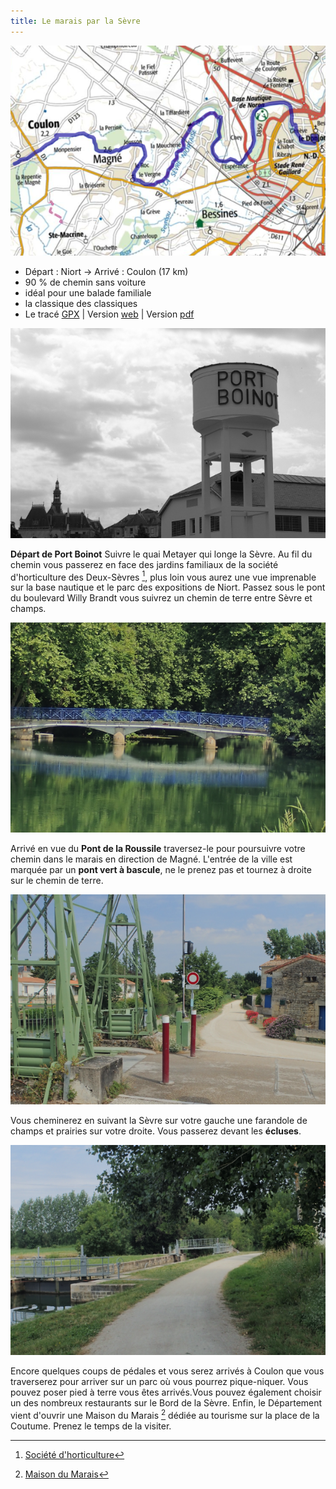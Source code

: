 ```yaml
---
title: Le marais par la Sèvre
---
```


![carte_balade_01](./images/balade_01_carte.png)

- Départ : Niort -> Arrivé : Coulon (17 km)
- 90 % de chemin sans voiture
- idéal pour une balade familiale
- la classique des classiques
- Le tracé [GPX](https://villovelo.github.io/balade_2020/voir_trace.html?trace=./gpx/balade_01.gpx) | Version [web](https://villovelo.github.io/balade_2020/balade_01.html?source=pdf) | Version [pdf](https://villovelo.github.io/balade_2020/balade_01.pdf)

![port_boinot](./images/balade_01_port_boinot.png)

**Départ de Port Boinot** Suivre le quai Metayer qui longe la Sèvre.
Au fil du chemin vous passerez en face des jardins familiaux de la société d'horticulture des Deux-Sèvres [^1], plus loin vous aurez une vue imprenable sur la base nautique et le parc des expositions de Niort.
Passez sous le pont du boulevard Willy Brandt vous suivrez un chemin de terre entre Sèvre et champs.

![pont_roussille](./images/balade_01_roussille.png)

Arrivé en vue du **Pont de la Roussile** traversez-le pour poursuivre votre chemin dans le marais en direction de Magné. L'entrée de la ville est marquée par un **pont vert à bascule**, ne le prenez pas et tournez à droite sur le chemin de terre.

![pont_bascule_magne](./images/balade_01_pont.png)

Vous cheminerez en suivant la Sèvre sur votre gauche une farandole de champs et prairies sur votre droite. Vous passerez devant les **écluses**.

![ecluses](./images/balade_01_ecluses.png)

Encore quelques coups de pédales et vous serez arrivés à Coulon que vous traverserez pour arriver sur un parc où vous pourrez pique-niquer.
Vous pouvez poser pied à terre vous êtes arrivés.Vous pouvez également choisir un des nombreux restaurants sur le Bord de la Sèvre. Enfin, le Département vient d'ouvrir une Maison du Marais [^2] dédiée au tourisme sur la place de la Coutume. Prenez le temps de la visiter.

[^1]: [Société d'horticulture](https://sh79.jimdofree.com/)
[^2]: [Maison du Marais](https://www.maison-marais-poitevin.fr/)
